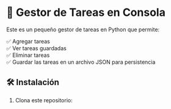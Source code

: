 # 📌 Gestor de Tareas en Consola

Este es un pequeño gestor de tareas en Python que permite:

✅ Agregar tareas  
✅ Ver tareas guardadas  
✅ Eliminar tareas  
✅ Guardar las tareas en un archivo JSON para persistencia  

## 🛠️ Instalación
1. Clona este repositorio:  
